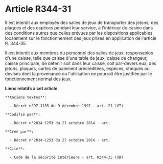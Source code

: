 # Article R344-31

Il est interdit aux employés des salles de jeux de transporter des jetons, des plaques et des espèces pendant leur service, à
l'intérieur du casino dans des conditions autres que celles prévues par les dispositions applicables localement sur le
fonctionnement des jeux prises en application de l'article R. 344-35. 

Il est interdit aux membres du personnel des salles de jeux, responsables d'une caisse, telle que caisse d'une table de jeux,
caisse de changeur, caisse principale, de détenir soit dans leur caisse, soit par-devers eux, des jetons, plaques, cartes de
paiement précréditées, espèces, chèques ou devises dont la provenance ou l'utilisation ne pourrait être justifiée par le
fonctionnement normal des jeux.

**Liens relatifs à cet article**

	**Anciens textes**:

	  - Décret n°97-1135 du 9 décembre 1997 - art. 21 (VT)

	**Codifié par**:

	  - Décret n°2014-1253 du 27 octobre 2014 - art.

	**Créé par**:

	  - Décret n°2014-1253 du 27 octobre 2014 - art.

	**Cite**:

	  - Code de la sécurité intérieure - art. R344-35 (VD)
